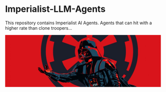 # Imperialist-LLM-Agents

This repository contains Imperialist AI Agents. Agents that can hit with a higher rate than clone troopers...

![alt text](img/1500x500.jpg)